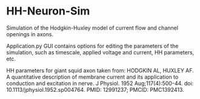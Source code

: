 # HH-Neuron-Sim
Simulation of the Hodgkin-Huxley model of current flow and channel openings in axons.

Application.py GUI contains options for editing the parameters of the simulation, such as timescale, applied voltage and current, HH parameters, etc.

HH parameters for giant squid axon taken from:
HODGKIN AL, HUXLEY AF. A quantitative description of membrane current and its application to conduction and excitation in nerve. J Physiol. 1952 Aug;117(4):500-44. doi: 10.1113/jphysiol.1952.sp004764. PMID: 12991237; PMCID: PMC1392413.
